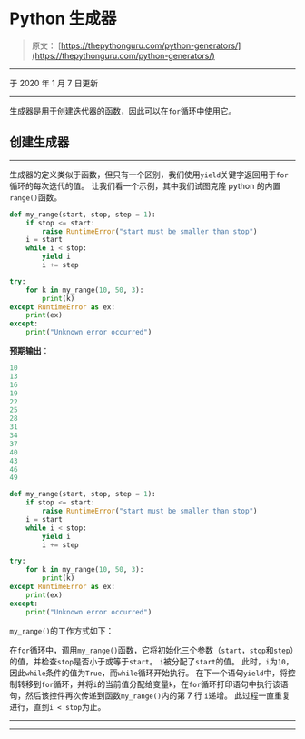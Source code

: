 # Python 生成器

> 原文： [https://thepythonguru.com/python-generators/](https://thepythonguru.com/python-generators/)

* * *

于 2020 年 1 月 7 日更新

* * *

生成器是用于创建迭代器的函数，因此可以在`for`循环中使用它。

## 创建生成器

* * *

生成器的定义类似于函数，但只有一个区别，我们使用`yield`关键字返回用于`for`循环的每次迭代的值。 让我们看一个示例，其中我们试图克隆 python 的内置`range()`函数。

```py
def my_range(start, stop, step = 1):
    if stop <= start:
        raise RuntimeError("start must be smaller than stop")
    i = start
    while i < stop:
        yield i
        i += step

try:
    for k in my_range(10, 50, 3):
        print(k)
except RuntimeError as ex:
    print(ex)
except:
    print("Unknown error occurred")

```

**预期输出**：

```py
10
13
16
19
22
25
28
31
34
37
40
43
46
49

```

```py
def my_range(start, stop, step = 1):
    if stop <= start:
        raise RuntimeError("start must be smaller than stop")
    i = start
    while i < stop:
        yield i
        i += step

try:
    for k in my_range(10, 50, 3):
        print(k)
except RuntimeError as ex:
    print(ex)
except:
    print("Unknown error occurred") 
```

`my_range()`的工作方式如下：

在`for`循环中，调用`my_range()`函数，它将初始化三个参数（`start`，`stop`和`step`）的值，并检查`stop`是否小于或等于`start`。 `i`被分配了`start`的值。 此时，`i`为`10`，因此`while`条件的值为`True`，而`while`循环开始执行。 在下一个语句`yield`中，将控制转移到`for`循环，并将`i`的当前值分配给变量`k`，在`for`循环打印语句中执行该语句，然后该控件再次传递到函数`my_range()`内的第 7 行 `i`递增。 此过程一直重复进行，直到`i < stop`为止。

* * *

* * *
